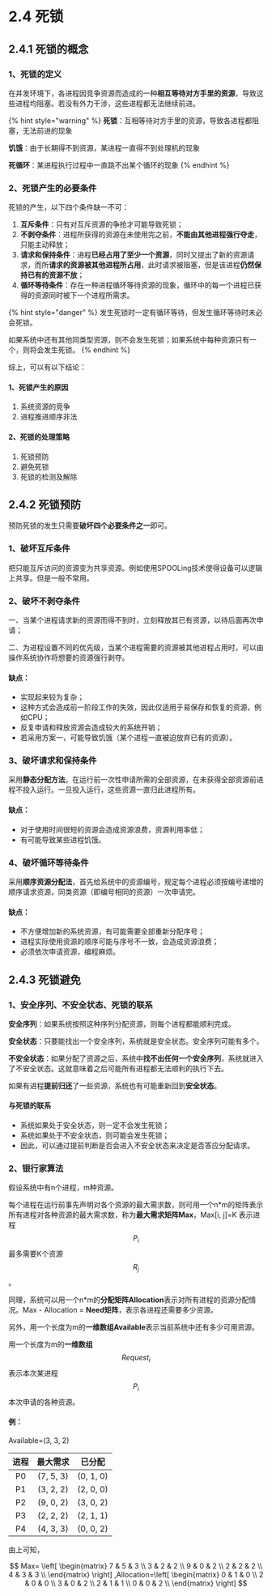 # 2.4 死锁

## 2.4.1 死锁的概念

### 1、死锁的定义

在并发环境下，各进程因竞争资源而造成的一种**相互等待对方手里的资源**，导致这些进程均阻塞。若没有外力干涉，这些进程都无法继续前进。

{% hint style="warning" %}
**死锁**：互相等待对方手里的资源，导致各进程都阻塞，无法前进的现象

**饥饿**：由于长期得不到资源，某进程一直得不到处理机的现象

**死循环**：某进程执行过程中一直跳不出某个循环的现象
{% endhint %}

### 2、死锁产生的必要条件

死锁的产生，以下四个条件缺一不可：

1. **互斥条件**：只有对互斥资源的争抢才可能导致死锁；
2. **不剥夺条件**：进程所获得的资源在未使用完之前，**不能由其他进程强行夺走**，只能主动释放；
3. **请求和保持条件**：进程**已经占用了至少一个资源**，同时又提出了新的资源请求，而所**请求的资源被其他进程所占用**，此时请求被阻塞，但是该进程**仍然保持已有的资源不放**；
4. **循环等待条件**：存在一种进程循环等待资源的现象，循环中的每一个进程已获得的资源同时被下一个进程所需求。

{% hint style="danger" %}
发生死锁时一定有循环等待，但发生循环等待时未必会死锁。

如果系统中还有其他同类型资源，则不会发生死锁；如果系统中每种资源只有一个，则将会发生死锁。
{% endhint %}

综上，可以有以下结论：

#### 1、死锁产生的原因

1. 系统资源的竞争
2. 进程推进顺序非法

#### 2、死锁的处理策略

1. 死锁预防
2. 避免死锁
3. 死锁的检测及解除

## 2.4.2 死锁预防

预防死锁的发生只需要**破坏四个必要条件之一**即可。

### 1、破坏互斥条件

把只能互斥访问的资源变为共享资源。例如使用SPOOLing技术使得设备可以逻辑上共享。但是一般不常用。

### 2、破坏不剥夺条件

一、当某个进程请求新的资源而得不到时，立刻释放其已有资源，以待后面再次申请；

二、为进程设置不同的优先级，当某个进程需要的资源被其他进程占用时，可以由操作系统协作将想要的资源强行剥夺。

#### 缺点：

* 实现起来较为复杂；
* 这种方式会造成前一阶段工作的失效，因此仅适用于易保存和恢复的资源，例如CPU；
* 反复申请和释放资源会造成较大的系统开销；
* 若采用方案一，可能导致饥饿（某个进程一直被迫放弃已有的资源）。

### 3、破坏请求和保持条件

采用**静态分配方法**，在运行前一次性申请所需的全部资源，在未获得全部资源前进程不投入运行。一旦投入运行，这些资源一直归此进程所有。

#### 缺点：

* 对于使用时间很短的资源会造成资源浪费，资源利用率低；
* 有可能导致某些进程饥饿。

### 4、破坏循环等待条件

采用**顺序资源分配法**，首先给系统中的资源编号，规定每个进程必须按编号递增的顺序请求资源，同类资源（即编号相同的资源）一次申请完。

#### 缺点：

* 不方便增加新的系统资源，有可能需要全部重新分配序号；
* 进程实际使用资源的顺序可能与序号不一致，会造成资源浪费；
* 必须依次申请资源，编程麻烦。

## 2.4.3 死锁避免

### 1、安全序列、不安全状态、死锁的联系

**安全序列**：如果系统按照这种序列分配资源，则每个进程都能顺利完成。

**安全状态**：只要能找出一个安全序列，系统就是安全状态。安全序列可能有多个。

**不安全状态**：如果分配了资源之后，系统中**找不出任何一个安全序列**，系统就进入了不安全状态。这就意味着之后可能所有进程都无法顺利的执行下去。

如果有进程**提前归还**了一些资源，系统也有可能重新回到**安全状态**。

#### 与死锁的联系

* 系统如果处于安全状态，则一定不会发生死锁；
* 系统如果处于不安全状态，则可能会发生死锁；
* 因此，可以通过提前判断是否会进入不安全状态来决定是否答应分配请求。

### 2、银行家算法

假设系统中有n个进程，m种资源。

每个进程在运行前事先声明对各个资源的最大需求数，则可用一个n\*m的矩阵表示所有进程对各种资源的最大需求数，称为**最大需求矩阵Max**，Max\[i, j\]=K 表示进程 $$P_{i}$$ 最多需要K个资源 $$R_{j}$$ 。

同理，系统可以用一个n\*m的**分配矩阵Allocation**表示对所有进程的资源分配情况。Max - Allocation = **Need矩阵**，表示各进程还需要多少资源。

另外，用一个长度为m的**一维数组Available**表示当前系统中还有多少可用资源。

用一个长度为m的**一维数组** $$Request_{i}$$ 表示本次某进程 $$P_{i}$$ 本次申请的各种资源。

#### 例：

Available=\(3, 3, 2\)

| 进程 | 最大需求 | 已分配 |
| :---: | :---: | :---: |
| P0 | \(7, 5, 3\) | \(0, 1, 0\) |
| P1 | \(3, 2, 2\) | \(2, 0, 0\) |
| P2 | \(9, 0, 2\) | \(3, 0, 2\) |
| P3 | \(2, 2, 2\) | \(2, 1, 1\) |
| P4 | \(4, 3, 3\) | \(0, 0, 2\) |

由上可知，

$$
Max= \left[
 \begin{matrix}
   7 & 5 & 3 \\
   3 & 2 & 2 \\
   9 & 0 & 2 \\
   2 & 2 & 2 \\
   4 & 3 & 3 \\
  \end{matrix}
  \right]
,Allocation=\left[
 \begin{matrix}
   0 & 1 & 0 \\
   2 & 0 & 0 \\
   3 & 0 & 2 \\
   2 & 1 & 1 \\
   0 & 0 & 2 \\
  \end{matrix}
  \right]
$$

